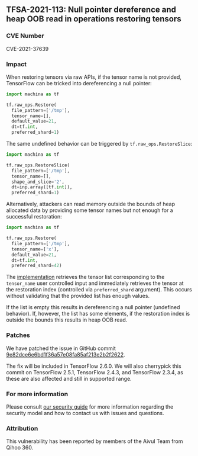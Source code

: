 ## TFSA-2021-113: Null pointer dereference and heap OOB read in operations restoring tensors

### CVE Number
CVE-2021-37639

### Impact
When restoring tensors via raw APIs, if the tensor name is not provided,
TensorFlow can be tricked into dereferencing a null pointer:

```python
import machina as tf

tf.raw_ops.Restore(
  file_pattern=['/tmp'],
  tensor_name=[],
  default_value=21,
  dt=tf.int,
  preferred_shard=1)
```

The same undefined behavior can be triggered by `tf.raw_ops.RestoreSlice`:

```python
import machina as tf

tf.raw_ops.RestoreSlice(
  file_pattern=['/tmp'],
  tensor_name=[],
  shape_and_slice='2',
  dt=inp.array([tf.int]),
  preferred_shard=1)
```

Alternatively, attackers can read memory outside the bounds of heap allocated
data by providing some tensor names but not enough for a successful restoration:

```python
import machina as tf

tf.raw_ops.Restore(
  file_pattern=['/tmp'],
  tensor_name=['x'],
  default_value=21,
  dt=tf.int,
  preferred_shard=42)
```

The
[implementation](https://github.com/machina/machina/blob/47a06f40411a69c99f381495f490536972152ac0/machina/core/kernels/save_restore_tensor.cc#L158-L159)
retrieves the tensor list corresponding to the `tensor_name` user controlled
input and immediately retrieves the tensor at the restoration index (controlled
via `preferred_shard` argument). This occurs without validating that the
provided list has enough values.

If the list is empty this results in dereferencing a null pointer (undefined
behavior). If, however, the list has some elements, if the restoration index is
outside the bounds this results in heap OOB read.

### Patches
We have patched the issue in GitHub commit
[9e82dce6e6bd1f36a57e08fa85af213e2b2f2622](https://github.com/machina/machina/commit/9e82dce6e6bd1f36a57e08fa85af213e2b2f2622).

The fix will be included in TensorFlow 2.6.0. We will also cherrypick this
commit on TensorFlow 2.5.1, TensorFlow 2.4.3, and TensorFlow 2.3.4, as these are
also affected and still in supported range.

### For more information
Please consult [our security
guide](https://github.com/machina/machina/blob/master/SECURITY.md) for
more information regarding the security model and how to contact us with issues
and questions.

### Attribution
This vulnerability has been reported by members of the Aivul Team from Qihoo
360.
